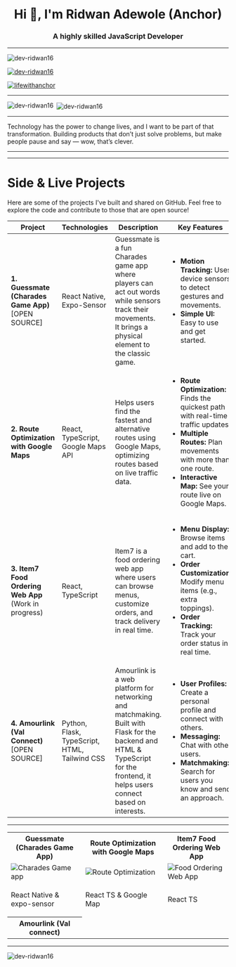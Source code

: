 <h1 align="center">Hi 👋, I'm Ridwan Adewole (Anchor)</h1>
<h3 align="center">A highly skilled JavaScript Developer</h3>

---

<p align="left"> <img src="https://komarev.com/ghpvc/?username=dev-ridwan16&label=Profile%20views&color=0e75b6&style=flat" alt="dev-ridwan16" /> </p>

<p align="left"> <a href="https://github.com/ryo-ma/github-profile-trophy"><img src="https://github-profile-trophy.vercel.app/?username=dev-ridwan16" alt="dev-ridwan16" /></a> </p>

<p align="left"> <a href="https://twitter.com/lifewithanchor" target="blank"><img src="https://img.shields.io/twitter/follow/lifewithanchor?logo=twitter&style=for-the-badge" alt="lifewithanchor" /></a> </p>

---

<!--   <h3 align="left">Connect with me:</h3>
<p align="left">
<a href="https://twitter.com/lifewithanchor" target="blank"><img align="center" src="https://raw.githubusercontent.com/rahuldkjain/github-profile-readme-generator/master/src/images/icons/Social/twitter.svg" alt="lifewithanchor" height="30" width="40" /></a>
<a href="https://linkedin.com/in/ridwan-adewole" target="blank"><img align="center" src="https://raw.githubusercontent.com/rahuldkjain/github-profile-readme-generator/master/src/images/icons/Social/linked-in-alt.svg" alt="ridwan-adewole" height="30" width="40" /></a>
</p>

[![](https://img.shields.io/badge/youtube-12100E?style=for-the-badge&logo=youtube&logoColor=white)](https://www.youtube.com/)

-->

<p><img align="left" src="https://github-readme-stats.vercel.app/api/top-langs?username=dev-ridwan16&show_icons=true&locale=en&layout=compact" alt="dev-ridwan16" /></p>

<p>&nbsp;<img align="center" src="https://github-readme-stats.vercel.app/api?username=dev-ridwan16&show_icons=true&locale=en" alt="dev-ridwan16" /></p>

---
Technology has the power to change lives, and I want to be part of that transformation. Building products that don’t just solve problems, but make people pause and say — wow, that’s clever.

<!-- <h3 align="left">Connect with me:</h3>

[![](https://img.shields.io/badge/Medium-12100E?style=for-the-badge&logo=medium&logoColor=white)](https://medium.com/@devridwan1) [![](https://img.shields.io/badge/twitter-12100E?style=for-the-badge&logo=twitter&logoColor=white)](https://twitter.com/lifewithanchor) [![](https://img.shields.io/badge/instagram-12100E?style=for-the-badge&logo=instagram&logoColor=white)](https://instagram.com/lifewith.anchor) -->

---
---

# Side & Live Projects

Here are some of the projects I've built and shared on GitHub. Feel free to explore the code and contribute to those that are open source!

<table>
  <thead>
    <tr>
      <th>Project</th>
      <th>Technologies</th>
      <th>Description</th>
      <th>Key Features</th>
      <th>Challenges</th>
      <th>Repo Link</th>
    </tr>
  </thead>
  <tbody>
    <tr>
      <td><strong>1. Guessmate (Charades Game App)</strong> [OPEN SOURCE]</td>
      <td>React Native, Expo-Sensor</td>
      <td>Guessmate is a fun Charades game app where players can act out words while sensors track their movements. It brings a physical element to the classic game.</td>
      <td>
        <ul>
          <li><strong>Motion Tracking:</strong> Uses device sensors to detect gestures and movements.</li>
          <li><strong>Simple UI:</strong> Easy to use and get started.</li>
        </ul>
      </td>
      <td>Getting the motion sensors to work smoothly without lag was tricky, but it made the game more fun!</td>
      <td><a href="https://github.com/Dev-Ridwan16/guessmate">🔗 Guessmate Repo</a></td>
    </tr>
    <tr>
      <td><strong>2. Route Optimization with Google Maps</strong></td>
      <td>React, TypeScript, Google Maps API</td>
      <td>Helps users find the fastest and alternative routes using Google Maps, optimizing routes based on live traffic data.</td>
      <td>
        <ul>
          <li><strong>Route Optimization:</strong> Finds the quickest path with real-time traffic updates.</li>
          <li><strong>Multiple Routes:</strong> Plan movements with more than one route.</li>
          <li><strong>Interactive Map:</strong> See your route live on Google Maps.</li>
        </ul>
      </td>
      <td>Figuring out how to handle multiple waypoints and real-time updates took some time, but the app runs smoothly now.</td>
      <td></td>
    </tr>
    <tr>
      <td><strong>3. Item7 Food Ordering Web App</strong> (Work in progress)</td>
      <td>React, TypeScript</td>
      <td>Item7 is a food ordering web app where users can browse menus, customize orders, and track delivery in real time.</td>
      <td>
        <ul>
          <li><strong>Menu Display:</strong> Browse items and add to the cart.</li>
          <li><strong>Order Customization:</strong> Modify menu items (e.g., extra toppings).</li>
          <li><strong>Order Tracking:</strong> Track your order status in real time.</li>
        </ul>
      </td>
      <td>This project is still in progress. Ensuring the app is fast and user-friendly is a priority. Handling live updates (like order status) is still being worked on.</td>
      <td></td>
    </tr>
    <tr>
      <td><strong>4. Amourlink (Val Connect)</strong> [OPEN SOURCE]</td>
      <td>Python, Flask, TypeScript, HTML, Tailwind CSS</td>
      <td>Amourlink is a web platform for networking and matchmaking. Built with Flask for the backend and HTML & TypeScript for the frontend, it helps users connect based on interests.</td>
      <td>
        <ul>
          <li><strong>User Profiles:</strong> Create a personal profile and connect with others.</li>
          <li><strong>Messaging:</strong> Chat with other users.</li>
          <li><strong>Matchmaking:</strong> Search for users you know and send an approach.</li>
        </ul>
      </td>
      <td>Building the matchmaking system and connecting it with the backend took some time, but it’s now an awesome feature!</td>
      <td><a href="https://github.com/Dev-Ridwan16/amourlink">🔗 Amourlink Repo</a></td>
    </tr>
  </tbody>
</table>


---

<table>
	<tbody width="100%">
	<tr>
			<th>Guessmate (Charades Game App)</th>	
			<th>Route Optimization with Google Maps</th>	
			<th>Item7 Food Ordering Web App</th>
		</tr>
		<tr>
			<td>
				<img src="https://media1.giphy.com/media/v1.Y2lkPTc5MGI3NjExN2RxZnJ3ZnQxMDkxbDhxZmoxcmphajEyY2p4NDBnMmo4eXVxdmluOSZlcD12MV9pbnRlcm5hbF9naWZfYnlfaWQmY3Q9Zw/AzKyQKf1BWtjlfHjTV/giphy.gif" alt="Charades Game app"></img>
			</td>
			<td>
			<img src="https://media0.giphy.com/media/v1.Y2lkPTc5MGI3NjExMml5M25iNmVnaXEzcHZ5eTk1eDU4NmV0djJvZ3l6cm55cGVuMzFzMyZlcD12MV9pbnRlcm5hbF9naWZfYnlfaWQmY3Q9Zw/jYCO72HHfSyWfFelzB/giphy.gif" alt="Route Optimization"></img>
			</td>
						<td>
			<img src="https://media4.giphy.com/media/v1.Y2lkPTc5MGI3NjExejAwY29tdzBhd3BmeXZraDNnN2pnajExMmhpbWl4bWkxZnZqMjJ6diZlcD12MV9pbnRlcm5hbF9naWZfYnlfaWQmY3Q9Zw/Jab60ugJkiAVTfT2eW/giphy.gif" alt="Food Ordering Web App"></img>
			</td>
		</tr>
		<tr>
			<td>
				<p>React Native & expo-sensor</p>
			</td>
			<td>
				<p>React TS & Google Map</p>
			</td>
			<td>
				<p>React TS</p>
			</td>
		</tr>
		<tr>
			<th>Amourlink (Val connect)</th>	
		</tr>
		<!-- <tr>
			<td>
				<img src="https://media0.giphy.com/media/v1.Y2lkPTc5MGI3NjExaXlqMjllY2wwdDd6ZjNmaW5tbXowc2x5N2J2ajZqcHRpbmt5cThnNCZlcD12MV9pbnRlcm5hbF9naWZfYnlfaWQmY3Q9Zw/lkpiUZZ9mL0ldIHgiU/giphy.gif"></img>
			</td>
		</tr>
		<tr>
			<td>
				<p>Python, Flask, TS, HTML, Tailwind</p>
			</td>
		</tr> -->
	</tbody>
</table>

---

<p><img align="center" src="https://github-readme-streak-stats.herokuapp.com/?user=dev-ridwan16&" alt="dev-ridwan16" /></p>
